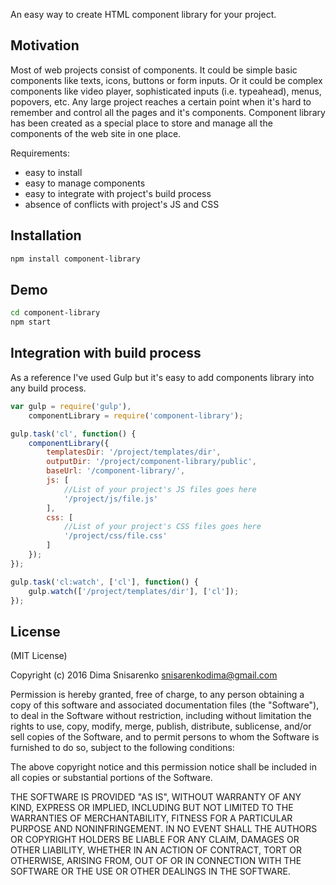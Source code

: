 An easy way to create HTML component library for your project.

## Motivation

Most of web projects consist of components. It could be simple basic components like texts, icons, buttons or form inputs. Or it could be complex components like video player, sophisticated inputs (i.e. typeahead), menus, popovers, etc.
Any large project reaches a certain point when it's hard to remember and control all the pages and it's components.
Component library has been created as a special place to store and manage all the components of the web site in one place.

Requirements:
* easy to install
* easy to manage components
* easy to integrate with project's build process
* absence of conflicts with project's JS and CSS

## Installation

```bash
npm install component-library
```

## Demo

```bash
cd component-library
npm start
```

## Integration with build process

As a reference I've used Gulp but it's easy to add components library into any build process.

```javascript
var gulp = require('gulp'),
    componentLibrary = require('component-library');

gulp.task('cl', function() {
    componentLibrary({
        templatesDir: '/project/templates/dir',
        outputDir: '/project/component-library/public',
        baseUrl: '/component-library/',
        js: [
            //List of your project's JS files goes here
            '/project/js/file.js'
        ],
        css: [
            //List of your project's CSS files goes here
            '/project/css/file.css'
        ]
    });
});

gulp.task('cl:watch', ['cl'], function() {
    gulp.watch(['/project/templates/dir'], ['cl']);
});
```

## License

(MIT License)

Copyright (c) 2016 Dima Snisarenko snisarenkodima@gmail.com

Permission is hereby granted, free of charge, to any person obtaining a copy of this software and associated documentation files (the "Software"), to deal in the Software without restriction, including without limitation the rights to use, copy, modify, merge, publish, distribute, sublicense, and/or sell copies of the Software, and to permit persons to whom the Software is furnished to do so, subject to the following conditions:

The above copyright notice and this permission notice shall be included in all copies or substantial portions of the Software.

THE SOFTWARE IS PROVIDED "AS IS", WITHOUT WARRANTY OF ANY KIND, EXPRESS OR IMPLIED, INCLUDING BUT NOT LIMITED TO THE WARRANTIES OF MERCHANTABILITY, FITNESS FOR A PARTICULAR PURPOSE AND NONINFRINGEMENT. IN NO EVENT SHALL THE AUTHORS OR COPYRIGHT HOLDERS BE LIABLE FOR ANY CLAIM, DAMAGES OR OTHER LIABILITY, WHETHER IN AN ACTION OF CONTRACT, TORT OR OTHERWISE, ARISING FROM, OUT OF OR IN CONNECTION WITH THE SOFTWARE OR THE USE OR OTHER DEALINGS IN THE SOFTWARE.